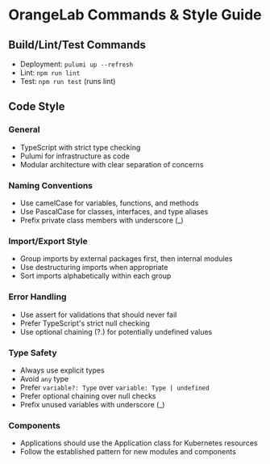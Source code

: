 # OrangeLab Commands & Style Guide

## Build/Lint/Test Commands
- Deployment: `pulumi up --refresh`
- Lint: `npm run lint`
- Test: `npm run test` (runs lint)

## Code Style

### General
- TypeScript with strict type checking
- Pulumi for infrastructure as code
- Modular architecture with clear separation of concerns

### Naming Conventions
- Use camelCase for variables, functions, and methods
- Use PascalCase for classes, interfaces, and type aliases
- Prefix private class members with underscore (_)

### Import/Export Style
- Group imports by external packages first, then internal modules
- Use destructuring imports when appropriate
- Sort imports alphabetically within each group

### Error Handling
- Use assert for validations that should never fail
- Prefer TypeScript's strict null checking
- Use optional chaining (?.) for potentially undefined values

### Type Safety
- Always use explicit types
- Avoid `any` type
- Prefer `variable?: Type` over `variable: Type | undefined`
- Prefer optional chaining over null checks
- Prefix unused variables with underscore (_)

### Components
- Applications should use the Application class for Kubernetes resources
- Follow the established pattern for new modules and components
